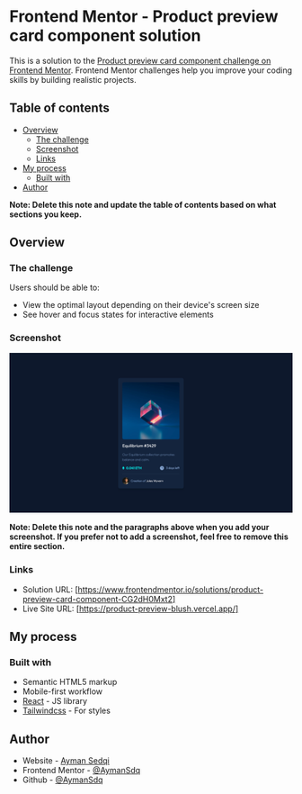 # Frontend Mentor - Product preview card component solution

This is a solution to the [Product preview card component challenge on Frontend Mentor](https://www.frontendmentor.io/challenges/nft-preview-card-component-SbdUL_w0U). Frontend Mentor challenges help you improve your coding skills by building realistic projects. 

## Table of contents

- [Overview](#overview)
  - [The challenge](#the-challenge)
  - [Screenshot](#screenshot)
  - [Links](#links)
- [My process](#my-process)
  - [Built with](#built-with)
- [Author](#author)

**Note: Delete this note and update the table of contents based on what sections you keep.**

## Overview

### The challenge

Users should be able to:

- View the optimal layout depending on their device's screen size
- See hover and focus states for interactive elements

### Screenshot

![](/screenshot.jpg)


**Note: Delete this note and the paragraphs above when you add your screenshot. If you prefer not to add a screenshot, feel free to remove this entire section.**

### Links

- Solution URL: [https://www.frontendmentor.io/solutions/product-preview-card-component-CG2dH0Mxt2]
- Live Site URL: [https://product-preview-blush.vercel.app/]

## My process

### Built with

- Semantic HTML5 markup
- Mobile-first workflow
- [React](https://reactjs.org/) - JS library
- [Tailwindcss](https://tailwindcss.com/) - For styles


## Author

- Website - [Ayman Sedqi](https://www.your-site.com)
- Frontend Mentor - [@AymanSdq](https://www.frontendmentor.io/profile/AymanSdq)
- Github - [@AymanSdq](https://github.com/AymanSdq)


